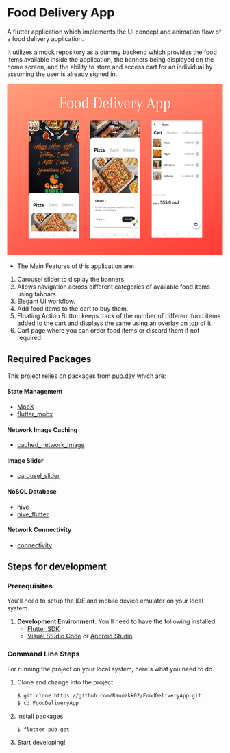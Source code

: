 # Food Delivery App

A flutter application which implements the UI concept and animation flow of a food delivery application. 

It utilizes a mock repository as a dummy backend which provides the food items available inside the application, the banners being displayed on the home screen, and the ability to store and access cart for an individual by assuming the user is already signed in. 

<img src="./assets/images/pic2.png" width="640" height="400">

- The Main Features of this application are:
1. Carousel slider to display the banners.
2. Allows navigation across different categories of available food items using tabbars.
3. Elegant UI workflow.
4. Add food items to the cart to buy them.
5. Floating Action Button keeps track of the number of different food items added to the cart and displays the same using an overlay on top of it.
6. Cart page where you can order food items or discard them if not required.

## Required Packages

This project relies on packages from [pub.dav](https://www.pub.dev/) which are:

#### State Management 
- [MobX](https://pub.dev/packages/mobx)
- [flutter_mobx](https://pub.dev/packages/flutter_mobx)
#### Network Image Caching
- [cached_network_image](https://pub.dev/packages/cached_network_image)
#### Image Slider
- [carousel_slider](https://pub.dev/packages/carousel_slider)
#### NoSQL Database
- [hive](https://pub.dev/packages/hive)
- [hive_flutter](https://pub.dev/packages/hive_flutter)
#### Network Connectivity
- [connectivity](https://pub.dev/packages/connectivity)

## Steps for development

### Prerequisites

You'll need to setup the IDE and mobile device emulator on your local system.

1. **Development Environment**: You'll need to have the following installed:
    - [Flutter SDK](https://flutter.dev/docs/get-started/install)
    - [Visual Studio Code](https://code.visualstudio.com/download) or [Android Studio](https://developer.android.com/studio) 

### Command Line Steps

For running the project on your local system, here's what you need to do.

1. Clone and change into the project.
    ```sh
    $ git clone https://github.com/Raunakk02/FoodDeliveryApp.git
    $ cd FoodDeliveryApp
    ```
1. Install packages
    ```sh
    $ flutter pub get
    ```
1. Start developing!